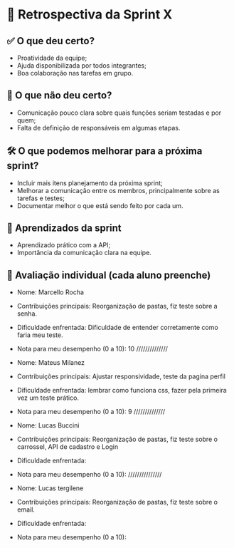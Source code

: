 # 🔄 Retrospectiva da Sprint X

## ✅ O que deu certo?
- Proatividade da equipe;
- Ajuda disponibilizada por todos integrantes;
- Boa colaboração nas tarefas em grupo.

## 🚫 O que não deu certo?
- Comunicação pouco clara sobre quais funções seriam testadas e por quem;
- Falta de definição de responsáveis em algumas etapas.

## 🛠️ O que podemos melhorar para a próxima sprint?
- Incluir mais itens planejamento da próxima sprint;
- Melhorar a comunicação entre os membros, principalmente sobre as tarefas e testes;
- Documentar melhor o que está sendo feito por cada um.

## 🧠 Aprendizados da sprint
- Aprendizado prático com a API;
- Importância da comunicação clara na equipe.

## 🙋 Avaliação individual (cada aluno preenche)
- Nome: Marcello Rocha
- Contribuições principais: Reorganização de pastas, fiz teste sobre a senha.
- Dificuldade enfrentada: Dificuldade de entender corretamente como faria meu teste.
- Nota para meu desempenho (0 a 10): 10
  //////////////

- Nome: Mateus Milanez
- Contribuições principais: Ajustar responsividade, teste da pagina perfil
- Dificuldade enfrentada: lembrar como funciona css, fazer pela primeira vez um teste prático.
- Nota para meu desempenho (0 a 10): 9
  //////////////

- Nome: Lucas Buccini
- Contribuições principais: Reorganização de pastas, fiz teste sobre o carrossel, API de cadastro e Login
- Dificuldade enfrentada: 
- Nota para meu desempenho (0 a 10):
  ///////////////
  
- Nome: Lucas tergilene
- Contribuições principais: Reorganização de pastas, fiz teste sobre o email.
- Dificuldade enfrentada:
- Nota para meu desempenho (0 a 10): 
